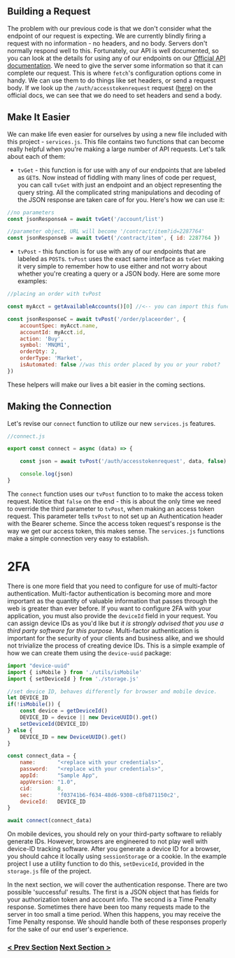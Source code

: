 ## Building a Request

The problem with our previous code is that we don't consider what the endpoint of our request is expecting.
We are currently blindly firing a request with no information - no headers, and no body.
Servers don't normally respond well to this. Fortunately, our API is well documented, so you can look at the details for using any of our endpoints on our [Official API documentation](https://api.tradovate.com). 
We need to give the server some information so that it can
complete our request. This is where `fetch`'s configuration options come in handy. We can use them to do things
like set headers, or send a request body. If we look up the `/auth/accesstokenrequest` request ([here](https://api.tradovate.com/#operation/accessTokenRequest)) on the official docs, we can see that we do need to set headers and send a body.


## Make It Easier
We can make life even easier for ourselves by using a new file included with this project - `services.js`. This file contains two functions
that can become really helpful when you're making a large number of API requests. Let's talk about each of them:

- `tvGet` - this function is for use with any of our endpoints that are labeled as `GET`s. Now instead of fiddling with many lines of code per request,
you can call `tvGet` with just an endpoint and an object representing the query string. All the complicated string manipulations and decoding of the JSON 
response are taken care of for you. Here's how we can use it:

```js
//no parameters
const jsonResponseA = await tvGet('/account/list')

//parameter object, URL will become '/contract/item?id=2287764'
const jsonResponseB = await tvGet('/contract/item', { id: 2287764 })
```

- `tvPost` - this function is for use with any of our endpoints that are labeled as `POST`s. `tvPost` uses the exact same interface as `tvGet` making
it very simple to remember how to use either and not worry about whether you're creating a query or a JSON body. Here are some more examples:

```js
//placing an order with tvPost

const myAcct = getAvailableAccounts()[0] //<-- you can import this function from storage.js

const jsonResponseC = await tvPost('/order/placeorder', {
    accountSpec: myAcct.name,
    accountId: myAcct.id,
    action: 'Buy',
    symbol: 'MNQM1',
    orderQty: 2,
    orderType: 'Market',
    isAutomated: false //was this order placed by you or your robot?
})
```

These helpers will make our lives a bit easier in the coming sections.

## Making the Connection
Let's revise our `connect` function to utilize our new `services.js` features.

```javascript
//connect.js

export const connect = async (data) => {

    const json = await tvPost('/auth/accesstokenrequest', data, false)

    console.log(json)
}

```
The `connect` function  uses our `tvPost` function to to make the access token request.
Notice that `false` on the end - this is about the only time we need to override the third parameter to `tvPost`, when making an access token request. This parameter tells `tvPost` to not set up an Authentication header with the Bearer scheme. Since the access token request's response is the way we get our access token, this makes sense. The `services.js` functions make a simple connection very easy to establish.

# 2FA
There is one more field that you need to configure for use of multi-factor authentication. Multi-factor authentication is becoming more and 
more important as the quantity of valuable information that passes through the web is greater than ever before. If you want to configure 2FA with your application, you must 
also provide the `deviceId` field in your request. You can assign device IDs as you'd like but _it is strongly advised that you use a third party
software for this purpose_. Multi-factor authentication is important for the security of your
clients and business alike, and we should not trivialize the process of creating device IDs. This is a simple example of how we can create them
using the `device-uuid` package:

```js
import "device-uuid"
import { isMobile } from './utils/isMobile'
import { setDeviceId } from './storage.js'

//set device ID, behaves differently for browser and mobile device.
let DEVICE_ID
if(!isMobile()) {
    const device = getDeviceId()
    DEVICE_ID = device || new DeviceUUID().get()
    setDeviceId(DEVICE_ID)
} else {
    DEVICE_ID = new DeviceUUID().get()
}

const connect_data = {
    name:       "<replace with your credentials>",
    password:   "<replace with your credentials>",
    appId:      "Sample App",
    appVersion: "1.0",
    cid:        8,
    sec:        'f03741b6-f634-48d6-9308-c8fb871150c2',
    deviceId:   DEVICE_ID
}

await connect(connect_data)
```
On mobile devices, you should rely on your third-party software to reliably generate IDs. However, browsers are engineered to not play well with
device-ID tracking software. After you generate a device ID for a browser, you should cahce it locally using `sessionStorage` or a cookie. In the example
project I use a utility function to do this, `setDeviceId`, provided in the `storage.js` file of the project.

In the next section, we will cover the authentication response. There are two possible 'successful' results. The first is a JSON object that has fields 
for your authorization token and account info. The second is a Time Penalty response. Sometimes there have been too many requests made to the server in 
too small a time period. When this happens, you may receive the Time Penalty response. We should handle both of these responses properly for the sake of 
our end user's experience.

### [< Prev Section](https://github.com/tradovate/example-api-js/tree/main/tutorial/Access/EX-0-Access-Start) [Next Section >](https://github.com/tradovate/example-api-js/tree/main/tutorial/Access/EX-2-Storing-A-Token)
